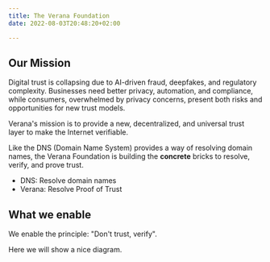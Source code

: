 ```yaml
---
title: The Verana Foundation
date: 2022-08-03T20:48:20+02:00

---
```


## Our Mission

Digital trust is collapsing due to AI-driven fraud, deepfakes, and regulatory complexity. Businesses need better privacy, automation, and compliance, while consumers, overwhelmed by privacy concerns, present both risks and opportunities for new trust models.

Verana's mission is to provide a new, decentralized, and universal trust layer to make the Internet verifiable.

Like the DNS (Domain Name System) provides a way of resolving domain names, the Verana Foundation is building the **concrete** bricks to resolve, verify, and prove trust.

- DNS: Resolve domain names
- Verana: Resolve Proof of Trust

## What we enable

We enable the principle: "Don't trust, verify".

Here we will show a nice diagram.
